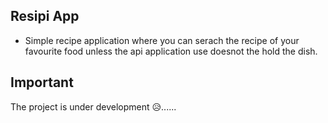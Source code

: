 ## Resipi App

- Simple recipe application where you can serach the recipe of your favourite food unless the api application use doesnot the hold the dish.

## Important 

The project is under development 😥......